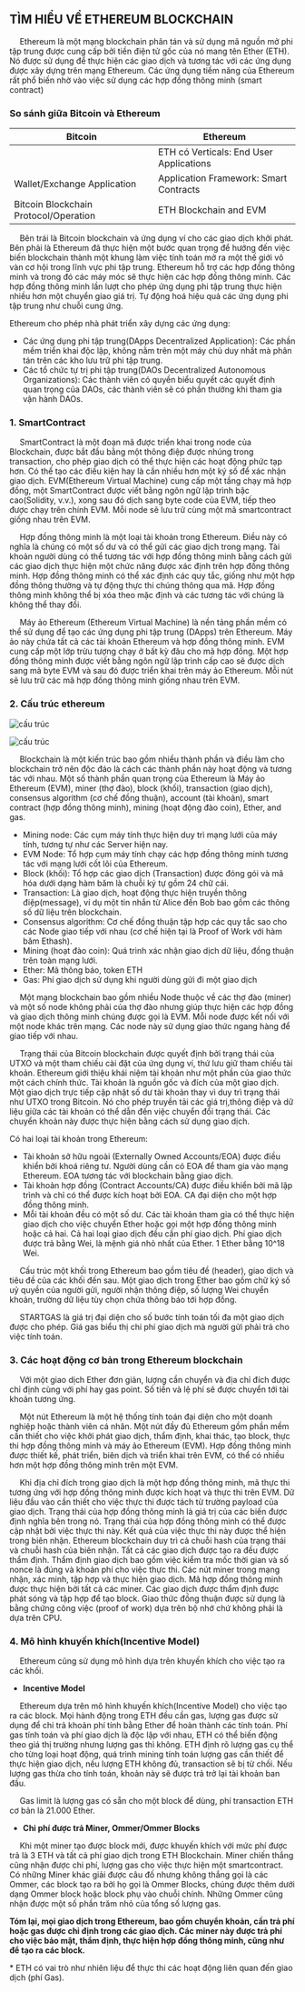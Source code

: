 ## **TÌM HIỂU VỀ ETHEREUM BLOCKCHAIN**

&emsp; Ethereum là một mạng blockchain phân tán và sử dụng mã nguồn mở phi tập trung được cung cấp bởi tiền điện tử gốc của nó mang tên Ether (ETH). Nó được sử dụng để thực hiện các giao dịch và tương tác với các ứng dụng được xây dựng trên mạng Ethereum. Các ứng dụng tiềm năng của Ethereum rất phổ biến nhờ vào việc sử dụng các hợp đồng thông minh (smart contract)

### **So sánh giữa Bitcoin và Ethereum**

|**Bitcoin**|**Ethereum**|
| ------ | ------ |
|<p></p><p></p>|ETH có Verticals: End User Applications|
|Wallet/Exchange Application|Application Framework: Smart Contracts|
|Bitcoin Blockchain Protocol/Operation |ETH Blockchain and EVM|

&emsp; Bên trái là Bitcoin blockchain và ứng dụng ví cho các giao dịch khởi phát. Bên phải là Ethereum đã thực hiện một bước quan trọng để hướng đến việc biến blockchain thành một khung làm việc tính toán mở ra một thế giới vô vàn cơ hội trong lĩnh vực phi tập trung. Ethereum hỗ trợ các hợp đồng thông minh và trong đó các máy móc sẽ thực hiện các hợp đồng thông minh. Các hợp đồng thông minh lần lượt cho phép ứng dụng phi tập trung thực hiện nhiều hơn một chuyển giao giá trị. Tự động hoá hiệu quả các ứng dụng phi tập trung như chuỗi cung ứng.

Ethereum cho phép nhà phát triển xây dựng các ứng dụng:

- Các ứng dụng phi tập trung(DApps Decentralized Application): Các phần mềm triển khai độc lập, không nằm trên một máy chủ duy nhất mà phân tán trên các kho lưu trữ phi tập trung.
- Các tổ chức tự trị phi tập trung(DAOs Decentralized Autonomous Organizations): Các thành viên có quyền biểu quyết các quyết định quan trọng của DAOs, các thành viên sẽ có phần thưởng khi tham gia vận hành DAOs.

### **1. SmartContract** 

&emsp; SmartContract là một đoạn mã được triển khai trong node của Blockchain, được bắt đầu bằng một thông điệp được nhúng trong transaction, cho phép giao dịch có thể thực hiện các hoạt động phức tạp hơn. Có thể tạo các điều kiện hay là cần nhiều hơn một ký số để xác nhận giao dịch. EVM(Ethereum Virtual Machine) cung cấp một tầng chạy mã hợp đồng, một SmartContract được viết bằng ngôn ngữ lập trình bậc cao(Solidity, v.v.), xong sau đó dịch sang byte code của EVM, tiếp theo được chạy trên chính EVM. Mỗi node sẽ lưu trữ cùng một mã smartcontract giống nhau trên EVM.

&emsp; Hợp đồng thông minh là một loại tài khoản trong Ethereum. Điều này có nghĩa là chúng có một số dư và có thể gửi các giao dịch trong mạng. Tài khoản người dùng có thể tương tác với hợp đồng thông minh bằng cách gửi các giao dịch thực hiện một chức năng được xác định trên hợp đồng thông minh. Hợp đồng thông minh có thể xác định các quy tắc, giống như một hợp đồng thông thường và tự động thực thi chúng thông qua mã. Hợp đồng thông minh không thể bị xóa theo mặc định và các tương tác với chúng là không thể thay đổi.

&emsp; Máy ảo Ethereum (Ethereum Virtual Machine) là nền tảng phần mềm có thể sử dụng để tạo các ứng dụng phi tập trung (DApps) trên Ethereum. Máy ảo này chứa tất cả các tài khoản Ethereum và hợp đồng thông minh. EVM cung cấp một lớp trừu tượng chạy ở bất kỳ đâu cho mã hợp đồng. Một hợp đồng thông minh được viết bằng ngôn ngữ lập trình cấp cao sẽ được dịch sang mã byte EVM và sau đó được triển khai trên máy ảo Ethereum. Mỗi nút sẽ lưu trữ các mã hợp đồng thông minh giống nhau trên EVM.

### **2. Cấu trúc ethereum**

![cấu trúc](https://coin68.com/wp-content/uploads/2018/09/cau-truc-blockchain-cua-ethereum-1536x652.png)

![cấu trúc](https://drive.google.com/file/d/1q7chq_L-mNGm5IfmiKWQn1XKvjUUUu6u/view?usp=sharing)

&emsp; Blockchain là một kiến ​​trúc bao gồm nhiều thành phần và điều làm cho blockchain trở nên độc đáo là cách các thành phần này hoạt động và tương tác với nhau. Một số thành phần quan trọng của Ethereum là Máy ảo Ethereum (EVM), miner (thợ đào), block (khối), transaction (giao dịch), consensus algorithm (cơ chế đồng thuận), account (tài khoản), smart contract (hợp đồng thông minh), mining (hoạt động đào coin), Ether, and gas.

- Mining node: Các cụm máy tính thực hiện duy trì mạng lưới của máy tính, tương tự như các Server hiện nay.
- EVM Node: Tổ hợp cụm máy tính chạy các hợp đồng thông minh tương tác với mạng lưới cốt lõi của Ethereum.
- Block (khối): Tổ hợp các giao dịch (Transaction) được đóng gói và mã hóa dưới dạng hàm băm là chuỗi ký tự gồm 24 chữ cái.
- Transaction: Là giao dịch, hoạt động thực hiện truyền thông điệp(message), ví dụ một tin nhắn từ Alice đến Bob bao gồm các thông số dữ liệu trên blockchain.
- Consensus algorithm: Cơ chế đồng thuận tập hợp các quy tắc sao cho các Node giao tiếp với nhau (cơ chế hiện tại là Proof of Work với hàm băm Ethash).
- Mining (hoạt đào coin): Quá trình xác nhận giao dịch dữ liệu, đồng thuận trên toàn mạng lưới.
- Ether: Mã thông báo, token ETH
- Gas: Phí giao dịch sử dụng khi người dùng gửi đi một giao dịch

&emsp; Một mạng blockchain bao gồm nhiều Node thuộc về các thợ đào (miner) và một số node không phải của thợ đào nhưng giúp thực hiện các hợp đồng và giao dịch thông minh chúng được gọi là EVM. Mỗi node được kết nối với một node khác trên mạng. Các node này sử dụng giao thức ngang hàng để giao tiếp với nhau.

&emsp; Trạng thái của Bitcoin blockchain được quyết định bởi trạng thái của UTXO và một tham chiếu cài đặt của ứng dụng ví, thứ lưu giữ tham chiếu tài khoản. Ethereum giới thiệu khái niệm tài khoản như một phần của giao thức một cách chính thức. Tài khoản là nguồn gốc và đích của một giao dịch. Một giao dịch trực tiếp cập nhật số dư tài khoản thay vì duy trì trạng thái như UTXO trong Bitcoin. Nó cho phép truyền tải các giá trị,thông điệp và dữ liệu giữa các tài khoản có thể dẫn đến việc chuyển đổi trạng thái. Các chuyển khoản này được thực hiện bằng cách sử dụng giao dịch.

Có hai loại tài khoản trong Ethereum:

- Tài khoản sở hữu ngoài (Externally Owned Accounts/EOA) được điều khiển bởi khoá riêng tư. Người dùng cần có EOA để tham gia vào mạng Ethereum. EOA tương tác với blockchain bằng giao dịch.
- Tài khoản hợp đồng (Contract Accounts/CA) được điều khiển bởi mã lập trình và chỉ có thể được kích hoạt bởi EOA. CA đại diện cho một hợp đồng thông minh.
- Mỗi tài khoản đều có một số dư. Các tài khoản tham gia có thể thực hiện giao dịch cho việc chuyển Ether hoặc gọi một hợp đồng thông minh hoặc cả hai. Cả hai loại giao dịch đều cần phí giao dịch. Phí giao dịch được trả bằng Wei, là mệnh giá nhỏ nhất của Ether. 1 Ether bằng 10^18 Wei.

&emsp; Cấu trúc một khối trong Ethereum bao gồm tiêu đề (header), giao dịch và tiêu đề của các khối đến sau. Một giao dịch trong Ether bao gồm chữ ký số uỷ quyền của người gửi, người nhận thông điệp, số lượng Wei chuyển khoản, trường dữ liệu tùy chọn chứa thông báo tới hợp đồng.

&emsp; STARTGAS là giá trị đại diện cho số bước tính toán tối đa một giao dịch được cho phép. Giá gas biểu thị chi phí giao dịch mà người gửi phải trả cho việc tính toán.

### **3. Các hoạt động cơ bản trong Ethereum blockchain**

&emsp; Với một giao dịch Ether đơn giản, lượng cần chuyển và địa chỉ đích được chỉ định cùng với phí hay gas point. Số tiền và lệ phí sẽ được chuyển tới tài khoản tương ứng.

&emsp; Một nút Ethereum là một hệ thống tính toán đại diện cho một doanh nghiệp hoặc thành viên cá nhân. Một nút đầy đủ Ethereum gồm phần mềm cần thiết cho việc khởi phát giao dịch, thẩm định, khai thác, tạo block, thực thi hợp đồng thông minh và máy ảo Ethereum (EVM). Hợp đồng thông minh được thiết kế, phát triển, biên dịch và triển khai trên EVM, có thể có nhiều hơn một hợp đồng thông minh trên một EVM.

&emsp; Khi địa chỉ đích trong giao dịch là một hợp đồng thông minh, mã thực thi tương ứng với hợp đồng thông minh được kích hoạt và thực thi trên EVM. Dữ liệu đầu vào cần thiết cho việc thực thi được tách từ trường payload của giao dịch. Trạng thái của hợp đồng thông minh là giá trị của các biến được định nghĩa bên trong nó. Trạng thái của hợp đồng thông minh có thể được cập nhật bởi việc thực thi này. Kết quả của việc thực thi này được thể hiện trong biên nhận. Ethereum blockchain duy trì cả chuỗi hash của trạng thái và chuỗi hash của biên nhận. Tất cả các giao dịch được tạo ra đều được thẩm định. Thẩm định giao dịch bao gồm việc kiểm tra mốc thời gian và số nonce là đúng và khoản phí cho việc thực thi. Các nút miner trong mạng nhận, xác minh, tập hợp và thực hiện giao dịch. Mã hợp đồng thông minh được thực hiện bởi tất cả các miner. Các giao dịch được thẩm định được phát sóng và tập hợp để tạo block. Giao thức đồng thuận được sử dụng là bằng chứng công việc (proof of work) dựa trên bộ nhớ chứ không phải là dựa trên CPU.

### **4. Mô hình khuyến khích(Incentive Model)**

&emsp; Ethereum cũng sử dụng mô hình dựa trên khuyến khích cho việc tạo ra các khối.

- **Incentive Model** 

&emsp; Ethereum dựa trên mô hình khuyến khích(Incentive Model) cho việc tạo ra các block. Mọi hành động trong ETH đều cần gas, lượng gas được sử dụng để chi trả khoản phí tính bằng Ether để hoàn thành các tính toán. Phí gas tính toán và phí giao dịch là độc lập với nhau, ETH có thể biến động theo giá thị trường nhưng lượng gas thì không. ETH định rõ lượng gas cụ thể cho từng loại hoạt động, quá trình mining tính toán lượng gas cần thiết để thực hiện giao dịch, nếu lượng ETH không đủ, transaction sẽ bị từ chối. Nếu lượng gas thừa cho tính toán, khoản này sẽ được trả trở lại tài khoản ban đầu.

&emsp; Gas limit là lượng gas có sẵn cho một block để dùng, phí transaction ETH cơ bản là 21.000 Ether.

- **Chi phí được trả Miner, Ommer/Ommer Blocks**

&emsp; Khi một miner tạo được block mới, được khuyến khích với mức phí được trả là 3 ETH và tất cả phí giao dịch trong ETH Blockchain. Miner chiến thắng cũng nhận được chi phí, lượng gas cho việc thực hiện một smartcontract. Có những Miner khác giải được câu đố nhưng không thắng gọi là các Ommer, các block tạo ra bởi họ gọi là Ommer Blocks, chúng được thêm dưới dạng Ommer block hoặc block phụ vào chuỗi chính. Những Ommer cũng nhận được một số phần trăm nhỏ của tổng số lượng gas.

**Tóm lại, mọi giao dịch trong Ethereum, bao gồm chuyển khoản, cần trả phí hoặc gas được chỉ định trong các giao dịch. Các miner này được trả phí cho việc bảo mật, thẩm định, thực hiện hợp đồng thông minh, cũng như để tạo ra các block.**


\* ETH có vai trò như nhiên liệu để thực thi các hoạt động liên quan đến giao dịch (phí Gas).






